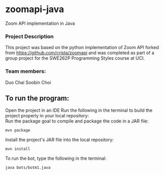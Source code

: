 # zoomapi-java
Zoom API implementation in Java

### Project Description
This project was based on the python implementation of Zoom API forked from https://github.com/crista/zoomapi and was completed as part of a group project for the SWE262P Programming Styles course at UCI. 

### Team members:
Duo Chai
Soobin Choi

## To run the program:
Open the project in an IDE 
Run the following in the terminal to build the project properly in your local repository:<br>
Run the package goal to compile and package the code in a JAR file: 
```
mvn package
```
Install the project's JAR file into the local repository:
```
mvn install
```
To run the bot, type the following in the terminal:
```
java bots/botm1.java
```

